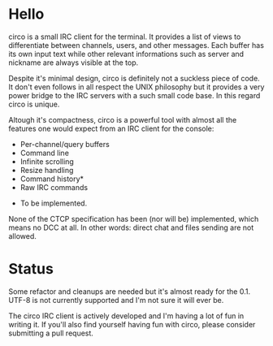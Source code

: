 Hello
=====
circo is a small IRC client for the terminal. It provides a list of views to
differentiate between channels, users, and other messages. Each buffer has its
own input text while other relevant informations such as server and nickname
are always visible at the top.

Despite it's minimal design, circo is definitely not a suckless piece of code.
It don't even follows in all respect the UNIX philosophy but it provides a very
power bridge to the IRC servers with a such small code base. In this regard
circo is unique.

Altough it's compactness, circo is a powerful tool with almost all the features
one would expect from an IRC client for the console:

- Per-channel/query buffers
- Command line
- Infinite scrolling
- Resize handling
- Command history*
- Raw IRC commands
* To be implemented.

None of the CTCP specification has been (nor will be) implemented, which means
no DCC at all. In other words: direct chat and files sending are not allowed.

Status
======
Some refactor and cleanups are needed but it's almost ready for the 0.1. UTF-8
is not currently supported and I'm not sure it will ever be.

The circo IRC client is actively developed and I'm having a lot of fun in
writing it. If you'll also find yourself having fun with circo, please consider
submitting a pull request.
